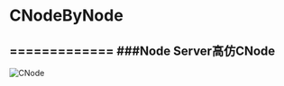 # CNodeByNode
=============
###Node Server高仿CNode  
-------------  

![CNode](https://github.com/Jasonchang6435/gamesLive/blob/master/plane.gif)  

